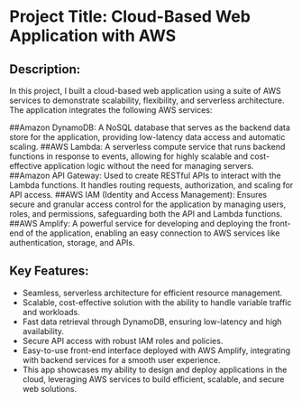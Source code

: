 # Project Title: Cloud-Based Web Application with AWS

## Description:

In this project, I built a cloud-based web application using a suite of AWS services to demonstrate scalability, flexibility, and serverless architecture. The application integrates the following AWS services:

##Amazon DynamoDB: A NoSQL database that serves as the backend data store for the application, providing low-latency data access and automatic scaling.
##AWS Lambda: A serverless compute service that runs backend functions in response to events, allowing for highly scalable and cost-effective application logic without the need for managing servers.
##Amazon API Gateway: Used to create RESTful APIs to interact with the Lambda functions. It handles routing requests, authorization, and scaling for API access.
##AWS IAM (Identity and Access Management): Ensures secure and granular access control for the application by managing users, roles, and permissions, safeguarding both the API and Lambda functions.
##AWS Amplify: A powerful service for developing and deploying the front-end of the application, enabling an easy connection to AWS services like authentication, storage, and APIs.

## Key Features:
 - Seamless, serverless architecture for efficient resource management.
 - Scalable, cost-effective solution with the ability to handle variable traffic and workloads.
 - Fast data retrieval through DynamoDB, ensuring low-latency and high availability.
 - Secure API access with robust IAM roles and policies.
 - Easy-to-use front-end interface deployed with AWS Amplify, integrating with backend services for a smooth user experience.
 - This app showcases my ability to design and deploy applications in the cloud, leveraging AWS services to build efficient, scalable, and secure web solutions.

